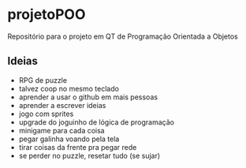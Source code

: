 # projetoPOO
Repositório para o projeto em QT de Programação Orientada a Objetos

## Ideias
- RPG de puzzle
- talvez coop no mesmo teclado
- aprender a usar o github em mais pessoas
- aprender a escrever ideias
- jogo com sprites
- upgrade do joguinho de lógica de programação
- minigame para cada coisa
- pegar galinha voando pela tela
- tirar coisas da frente pra pegar rede
- se perder no puzzle, resetar tudo (se sujar)
